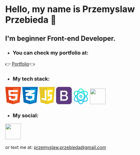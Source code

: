# Hello, my name is Przemyslaw Przebieda 👋
## I'm beginner Front-end Developer.
+ ### You can check my portfolio at: 
👉 [Portfolio](https://pprzebieda.github.io/portfolio/)👈

+ ### My tech stack:

<p float="left">
  <img src="https://raw.githubusercontent.com/PPrzebieda/portfolio/main/src/public/img/html.png" width="50" height="55">
  <img src="https://github.com/PPrzebieda/portfolio/blob/main/src/public/img/css.png?raw=true" width="50" height="55">
  <img src="https://github.com/PPrzebieda/portfolio/blob/main/src/public/img/js.png?raw=true" width="50" height="55">
  <img src="https://github.com/PPrzebieda/portfolio/blob/main/src/public/img/bootstrap.png?raw=true" width="50" height="55">
  <img src="https://github.com/PPrzebieda/portfolio/blob/main/src/public/img/react.png?raw=true" width="50" height="50">
  <img src="https://global.discourse-cdn.com/standard17/uploads/threejs/optimized/2X/e/e4f86d2200d2d35c30f7b1494e96b9595ebc2751_2_496x500.png" width="50" height="50">
</p>

+ ### My social:
<a href="https://www.linkedin.com/in/przemyslaw-przebieda/"><img src="https://upload.wikimedia.org/wikipedia/commons/thumb/c/ca/LinkedIn_logo_initials.png/800px-LinkedIn_logo_initials.png" width="50" height="50"></a>

or text me at: przemyslaw.przebieda@gmail.com
<!---
PPrzebieda/PPrzebieda is a ✨ special ✨ repository because its `README.md` (this file) appears on your GitHub profile.
You can click the Preview link to take a look at your changes.
--->
